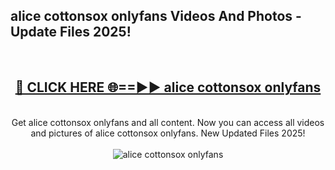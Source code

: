 <h2>alice cottonsox onlyfans Videos And Photos - Update Files 2025!</h2>
<br>
<div align="center">
<h2><a href="https://linkcuts.com/hfmhzwbr" rel="nofollow">🔴 CLICK HERE 🌐==►► alice cottonsox onlyfans</a></h2>
<br>
Get alice cottonsox onlyfans and all content. Now you can access all videos and pictures of alice cottonsox onlyfans. New Updated Files 2025!
<br>
<br>
<a href="https://linkcuts.com/hfmhzwbr" rel="nofollow" data-target="animated-image.originalLink"><img src="https://i.ibb.co.com/WyWwxjT/player-gif2.gif" alt="alice cottonsox onlyfans" style="max-width: 100%; display: inline-block;" data-target="animated-image.originalImage"></a>
</div>
<br>